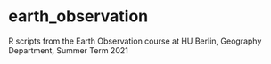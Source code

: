 # earth_observation
R scripts from the Earth Observation course at HU Berlin, Geography Department, Summer Term 2021
